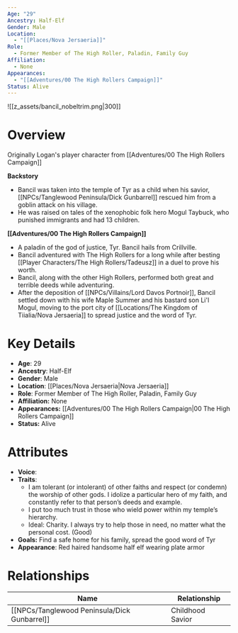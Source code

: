 ```yaml
---
Age: "29"
Ancestry: Half-Elf
Gender: Male
Location:
  - "[[Places/Nova Jersaeria]]"
Role:
  - Former Member of The High Roller, Paladin, Family Guy
Affiliation:
  - None
Appearances:
  - "[[Adventures/00 The High Rollers Campaign]]"
Status: Alive
---
```

![[z_assets/bancil_nobeltrim.png|300]]

# Overview
Originally Logan's player character from [[Adventures/00 The High Rollers Campaign]]

**Backstory** 
- Bancil was taken into the temple of Tyr as a child when his savior, [[NPCs/Tanglewood Peninsula/Dick Gunbarrel]] rescued him from a goblin attack on his village.
- He was raised on tales of the xenophobic folk hero Mogul Taybuck, who punished immigrants and had 13 children.

**[[Adventures/00 The High Rollers Campaign]]**
- A paladin of the god of justice, Tyr. Bancil hails from Crillville. 
- Bancil adventured with The High Rollers for a long while after besting [[Player Characters/The High Rollers/Tadeusz]] in a duel to prove his worth.
- Bancil, along with the other High Rollers, performed both great and terrible deeds while adventuring.
- After the deposition of [[NPCs/Villains/Lord Davos Portnoir]], Bancil settled down with his wife Maple Summer and his bastard son Li'l Mogul, moving to the port city of [[Locations/The Kingdom of Tiialia/Nova Jersaeria]] to spread justice and the word of Tyr.

# Key Details
- **Age**: 29
- **Ancestry**: Half-Elf
- **Gender**: Male
- **Location**: [[Places/Nova Jersaeria\|Nova Jersaeria]]
- **Role**: Former Member of The High Roller, Paladin, Family Guy
- **Affiliation:** None
- **Appearances:** [[Adventures/00 The High Rollers Campaign\|00 The High Rollers Campaign]]
- **Status:** Alive

# Attributes
- **Voice**: 
- **Traits**: 
	- I am tolerant (or intolerant) of other faiths and respect (or condemn) the worship of other gods. I idolize a particular hero of my faith, and constantly refer to that person’s deeds and example. 
	- I put too much trust in those who wield power within my temple’s hierarchy.
	- Ideal: Charity. I always try to help those in need, no matter what the personal cost. (Good)
- **Goals:** Find a safe home for his family, spread the good word of Tyr
- **Appearance**: Red haired handsome half elf wearing plate armor

# Relationships

| Name               | Relationship     |
| ------------------ | ---------------- |
| [[NPCs/Tanglewood Peninsula/Dick Gunbarrel]] | Childhood Savior |

